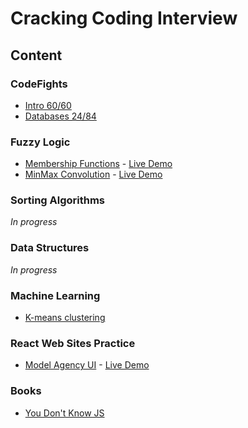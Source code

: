 # Cracking Coding Interview



## Content

### CodeFights

* [Intro 60/60](https://github.com/IgorPeresunko/cracking-coding-interview/tree/master/CodeFights_Intro_60_tasks)
* [Databases 24/84](https://github.com/IgorPeresunko/cracking-coding-interview/tree/master/CodeFights_Databases_80_tasks)

### Fuzzy Logic

* [Membership Functions](https://github.com/IgorPeresunko/cracking-coding-interview/tree/master/Fuzzy_Logic/Membership_Functions) - [Live Demo](http://igorperesunko.com/fuzzy_functions/)
* [MinMax Сonvolution](https://github.com/IgorPeresunko/cracking-coding-interview/tree/master/Fuzzy_Logic/MinMax_Сonvolution) - [Live Demo](http://igorperesunko.com/fuzzy_minmax/)

### Sorting Algorithms

*In progress*

### Data Structures

*In progress*

### Machine Learning

* [K-means clustering](https://github.com/IgorPeresunko/cracking-coding-interview/tree/master/Machine_Learning/k_means)


### React Web Sites Practice

* [Model Agency UI](https://github.com/IgorPeresunko/cracking-coding-interview/tree/master/ReactWeb/model-agency-react-web-site) - [Live Demo](http://igorperesunko.com/works/model_agency_ui/)

### Books

* [You Don't Know JS](https://github.com/getify/You-Dont-Know-JS)
